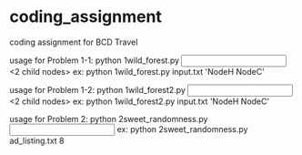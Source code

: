 # coding_assignment
coding assignment for BCD Travel

usage for Problem 1-1:
python 1wild_forest.py <input file name> <2 child nodes>
ex: python 1wild_forest.py input.txt 'NodeH NodeC'

usage for Problem 1-2:
python 1wild_forest2.py <input file name> <2 child nodes>
ex: python 1wild_forest2.py input.txt 'NodeH NodeC'

usage for Problem 2:
python 2sweet_randomness.py <input file name> <number of ads>
ex: python 2sweet_randomness.py ad_listing.txt 8
